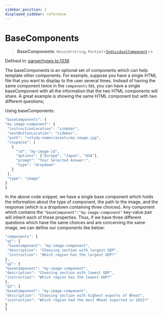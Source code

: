 ```yaml
---
sidebar_position: 1
displayed_sidebar: reference
---
```


# BaseComponents

> **BaseComponents**: `Record`\<`string`, `Partial`\<[`IndividualComponent`](IndividualComponent.md)\>\>

Defined in: [parser/types.ts:1336](https://github.com/revisit-studies/study/blob/31fcae3595a542c4a0975c6994f16db7c44439d4/src/parser/types.ts#L1336)

The baseComponents is an optional set of components which can help template other components. For example, suppose you have a single HTML file that you want to display to the user several times. Instead of having the same component twice in the `components` list, you can have a single baseComponent with all the information that the two HTML components will share. A great example is showing the same HTML component but with two different questions;

Using baseComponents:

```js
"baseComponents": {
"my-image-component": {
 "instructionLocation": "sidebar",
 "nextButtonLocation": "sidebar",
 "path": "<study-name>/assets/my-image.jpg",
 "response": [
   {
     "id": "my-image-id",
     "options": ["Europe", "Japan", "USA"],
     "prompt": "Your Selected Answer:",
     "type": "dropdown"
   }
 ],
 "type": "image"
}
}
```
In the above code snippet, we have a single base component which holds the information about the type of component, the path to the image, and the response (which is a dropdown containing three choices). Any component which contains the `"baseComponent":"my-image-component"` key-value pair will inherit each of these properties. Thus, if we have three different questions which have the same choices and are concerning the same image, we can define our components like below:
```js
"components": {
"q1": {
 "baseComponent": "my-image-component",
 "description": "Choosing section with largest GDP",
 "instruction": "Which region has the largest GDP?"
},
"q2": {
"baseComponent": "my-image-component",
"description": "Choosing section with lowest GDP",
"instruction": "Which region has the lowest GDP?"
},
"q3": {
"baseComponent": "my-image-component",
"description": "Choosing section with highest exports of Wheat",
"instruction": "Which region had the most Wheat exported in 2022?"
}
}
```
